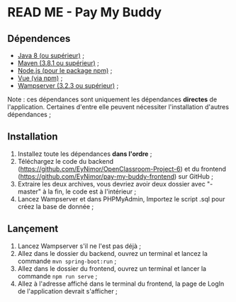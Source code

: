 # READ ME - Pay My Buddy

## Dépendences

- [Java 8 (ou supérieur)](https://adoptium.net/ "Java 8 (ou supérieur)") ;
- [Maven (3.8.1 ou supérieur)](https://maven.apache.org/download.cgi "Maven (3.8.1 ou supérieur)") ;
- [Node.js (pour le package npm)](https://nodejs.org/en/ "Node.js (pour le package npm)") ;
- [Vue (via npm)](https://fr.vuejs.org/v2/guide/installation.html#npm "Vue (via npm)") ;
- [Wampserver (3.2.3 ou supérieur)](https://www.wampserver.com/en/download-wampserver-64bits/ "Wampserver (3.2.3 ou supérieur)") ;

Note : ces dépendances sont uniquement les dépendances **directes** de l'application. Certaines d'entre elle peuvent nécessiter l'installation d'autres dépendances ;

## Installation

1. Installez toute les dépendances **dans l'ordre** ;
2. Téléchargez le code du backend (https://github.com/EyNimor/OpenClassroom-Project-6) et du frontend (https://github.com/EyNimor/pay-my-buddy-frontend) sur GitHub ;
3. Extraire les deux archives, vous devriez avoir deux dossier avec "-master" à la fin, le code est à l'intérieur ;
4. Lancez Wampserver et dans PHPMyAdmin, Importez le script .sql pour créez la base de donnée ;

## Lançement

1. Lancez Wampserver s'il ne l'est pas déjà ;
2. Allez dans le dossier du backend, ouvrez un terminal et lancez la commande `mvn spring-boot:run` ;
3. Allez dans le dossier du frontend, ouvrez un terminal et lancer la commande `npm run serve` ;
4. Allez à l'adresse affiché dans le terminal du frontend, la page de LogIn de l'application devrait s'afficher ;
